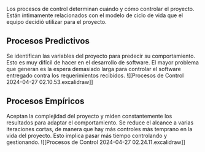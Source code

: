 Los procesos de control determinan cuándo y cómo controlar el proyecto. Están íntimamente relacionados con el modelo de ciclo de vida que el equipo decidió utilizar para el proyecto.

## Procesos Predictivos

Se identifican las variables del proyecto para predecir su comportamiento. Esto es muy difícil de hacer en el desarrollo de software. El mayor problema que generan es la espera demasiado larga para controlar el software entregado contra los requerimientos recibidos.
![[Procesos de Control 2024-04-27 02.10.53.excalidraw]]

## Procesos Empíricos

Aceptan la complejidad del proyecto y miden constantemente los resultados para adaptar el comportamiento. Se reduce el alcance a varias iteraciones cortas, de manera que hay más controles más temprano en la vida del proyecto. Esto implica pasar más tiempo controlando y gestionando.
![[Procesos de Control 2024-04-27 02.24.11.excalidraw]]
